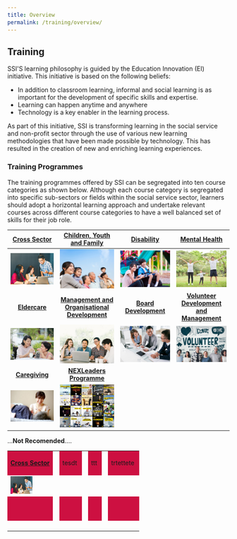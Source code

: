 ```yaml
---
title: Overview
permalink: /training/overview/
---
```


## Training
SSI'S learning philosophy is guided by the Education Innovation (EI) initiative. This initiative is based on the following beliefs:
- In addition to classroom learning, informal and social learning is as important for the development of specific skills and expertise.
- Learning can happen anytime and anywhere
- Technology is a key enabler in the learning process.

As part of this initiative, SSI is transforming learning in the social service and non-profit sector through the use of various new learning methodologies that have been made possible by technology. This has resulted in the creation of new and enriching learning experiences.

### Training Programmes
The training programmes offered by SSI can be segregated into ten course categories as shown below. Although each course category is segregated into specific sub-sectors or fields within the social service sector, learners should adopt a horizontal learning approach and undertake relevant courses across different course categories to have a well balanced set of skills for their job role. 


| **[Cross Sector](https://e-services.ncss.gov.sg/Training/course/templatesearch?Filter.CourseSubCategory.Id=faf837bd-290c-e611-810d-000c29e3b091)** | **[Children, Youth and Family](https://e-services.ncss.gov.sg/Training/course/templatesearch?Filter.CourseSubCategory.Id=f6f837bd-290c-e611-810d-000c29e3b091)** | **[Disability](https://e-services.ncss.gov.sg/Training/course/templatesearch?Filter.CourseSubCategory.Id=f4f837bd-290c-e611-810d-000c29e3b091)** | **[Mental Health](/training/mental-health)** |
|:-:|:-:|:-:|:-:|
|[![Cross Sector](/images/training/mainpage/SSI_cross_sector.jpg)](https://e-services.ncss.gov.sg/Training/course/templatesearch?Filter.CourseSubCategory.Id=faf837bd-290c-e611-810d-000c29e3b091) |[![Children, Youth and Family](/images/training/mainpage/SSI_cyf.jpg)](https://e-services.ncss.gov.sg/Training/course/templatesearch?Filter.CourseSubCategory.Id=f6f837bd-290c-e611-810d-000c29e3b091) |[![Disability](/images/training/mainpage/SSI_disability.jpg)](https://e-services.ncss.gov.sg/Training/course/templatesearch?Filter.CourseSubCategory.Id=f4f837bd-290c-e611-810d-000c29e3b091)   | [![Mental Health](/images/training/mainpage/SSI_mentalhealth.jpg)](/training/mental-health)
|**[Eldercare](https://e-services.ncss.gov.sg/Training/course/templatesearch?Filter.CourseSubCategory.Id=8ec889b9-e127-e611-8112-000c296ee03a)** | **[Management and Organisational Development](https://e-services.ncss.gov.sg/Training/course/templatesearch?Filter.CourseSubCategory.Id=2b395f9d-e127-e611-8112-000c296ee03a)** | **[Board Development](/training/board-members-programmes)** | **[Volunteer Development and Management](/training/volunteer-development-management)** |
|[![Eldercare](/images/training/mainpage/SSI_eldercare.jpg)](https://e-services.ncss.gov.sg/Training/course/templatesearch?Filter.CourseSubCategory.Id=8ec889b9-e127-e611-8112-000c296ee03a)  |[![Management and Organisational Development](/images/training/mainpage/SSI_management.jpg)](https://e-services.ncss.gov.sg/Training/course/templatesearch?Filter.CourseSubCategory.Id=2b395f9d-e127-e611-8112-000c296ee03a)   |[![Board Development](/images/training/mainpage/SSI_boarddev.jpg)](/training/board-members-programmes) | [![Volunteer Development and Management](/images/training/mainpage/SSI_volunteer.jpg)](/training/volunteer-development-management) |
| **[Caregiving](/training/caregiving)** | **[NEXLeaders Programme](/training/nexleaders)** |||
|[![Caregiving](/images/training/mainpage/SSI_caregiving.jpg)](/training/caregiving) |[![NEXLeaders](/images/training/mainpage/nex.png)](/training/nexleaders) |



...**Not Recomended**....

<table cellspacing="5px" cellpadding="5px">
<tbody>
<tr>
<td style="border: 0px currentColor; height: 50px; text-align: center; background-color: #cd1041;"><span style="color: #ffffff;"><a href="https://e-services.ncss.gov.sg/Training/course/templatesearch?Filter.CourseSubCategory.Id=faf837bd-290c-e611-810d-000c29e3b091" target="_blank"><strong>Cross Sector</strong></a></span></td>
<td  style="width: 1px"></td>
<td style="border: 0px currentColor; height: 50px; text-align: center; background-color: #cd1041;">tesdt&nbsp;</td>
<td syle="width: 1px"></td>
<td style="border: 0px currentColor; height: 50px; text-align: center; background-color: #cd1041;">ttt&nbsp;</td>
<td syle="width: 1px"></td>
<td style="border: 1px currentColor; height: 50px; text-align: center; background-color: #cd1041;">trtettete&nbsp;</td>
</tr>
<tr>
<td><a href="https://e-services.ncss.gov.sg/Training/course/templatesearch?Filter.CourseSubCategory.Id=faf837bd-290c-e611-810d-000c29e3b091" target="_blank"><img src="/images/training/mainpage/cross-sector.png" width="50" height="40" /></a></td>
<td syle="width: 1px"></td>
<td>&nbsp;</td>
<td syle="width: 1px"></td>
<td>&nbsp;</td>
<td syle="width: 1px"></td>
<td>&nbsp;</td>
</tr>
<tr>
<td style="border: 0px currentColor; height: 50px; text-align: center; background-color: #cd1041;">&nbsp;</td>
<td syle="width: 1px"></td>
<td style="border: 0px currentColor; height: 50px; text-align: center; background-color: #cd1041;">&nbsp;</td>
<td syle="width: 1px"></td>
<td style="border: 0px currentColor; height: 50px; text-align: center; background-color: #cd1041;">&nbsp;</td>
<td syle="width: 1px"></td>
<td style="border: 0px currentColor; height: 50px; text-align: center; background-color: #cd1041;">&nbsp;</td>
</tr>
<tr>
<td>&nbsp;</td>
<td syle="width: 1px"></td>
<td>&nbsp;</td>
<td syle="width: 1px"></td>
<td>&nbsp;</td>
<td syle="width: 51x"></td>
<td>&nbsp;</td>
</tr>
</tbody>
</table>


